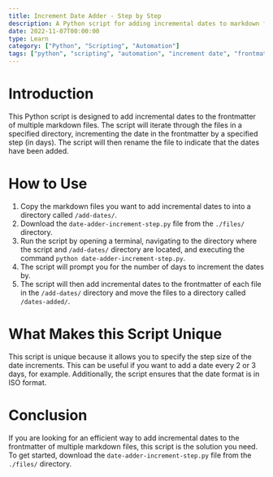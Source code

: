 ```yaml
---
title: Increment Date Adder - Step by Step 
description: A Python script for adding incremental dates to markdown frontmatter. 
date: 2022-11-07T00:00:00 
type: Learn 
category: ["Python", "Scripting", "Automation"] 
tags: ["python", "scripting", "automation", "increment date", "frontmatter"] 
---
```


# Introduction

This Python script is designed to add incremental dates to the frontmatter of multiple markdown files. The script will iterate through the files in a specified directory, incrementing the date in the frontmatter by a specified step (in days). The script will then rename the file to indicate that the dates have been added. 

# How to Use 

1. Copy the markdown files you want to add incremental dates to into a directory called `/add-dates/`. 
2. Download the `date-adder-increment-step.py` file from the `./files/` directory. 
3. Run the script by opening a terminal, navigating to the directory where the script and `/add-dates/` directory are located, and executing the command `python date-adder-increment-step.py`. 
4. The script will prompt you for the number of days to increment the dates by. 
5. The script will then add incremental dates to the frontmatter of each file in the `/add-dates/` directory and move the files to a directory called `/dates-added/`. 

# What Makes this Script Unique 

This script is unique because it allows you to specify the step size of the date increments. This can be useful if you want to add a date every 2 or 3 days, for example. Additionally, the script ensures that the date format is in ISO format. 

# Conclusion 

If you are looking for an efficient way to add incremental dates to the frontmatter of multiple markdown files, this script is the solution you need. To get started, download the `date-adder-increment-step.py` file from the `./files/` directory. 
